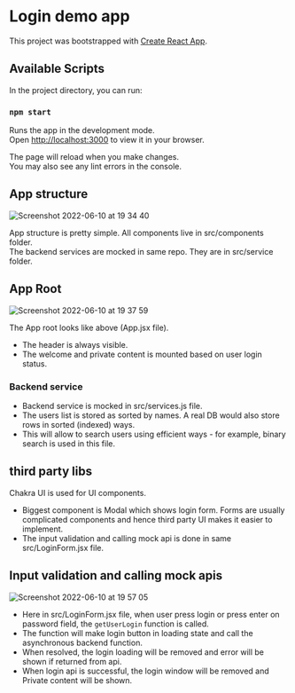 # Login demo app 

This project was bootstrapped with [Create React App](https://github.com/facebook/create-react-app).

## Available Scripts

In the project directory, you can run:

### `npm start`

Runs the app in the development mode.\
Open [http://localhost:3000](http://localhost:3000) to view it in your browser.

The page will reload when you make changes.\
You may also see any lint errors in the console.

## App structure

![Screenshot 2022-06-10 at 19 34 40](https://user-images.githubusercontent.com/36533806/173120692-f7f0b2b2-29fd-4152-bb82-e0446962701f.png)

App structure is pretty simple. All components live in src/components folder.\
The backend services are mocked in same repo. They are in src/service folder.

## App Root

![Screenshot 2022-06-10 at 19 37 59](https://user-images.githubusercontent.com/36533806/173121162-5cacefd2-f0a9-449a-bc2a-5852a04d358c.png)

The App root looks like above (App.jsx file).
 - The header is always visible.
 - The welcome and private content is mounted based on user login status.

### Backend service

- Backend service is mocked in src/services.js file.
- The users list is stored as sorted by names. A real DB would also store rows in sorted (indexed) ways.
- This will allow to search users using efficient ways - for example, binary search is used in this file.

## third party libs

Chakra UI is used for UI components.
- Biggest component is Modal which shows login form. Forms are usually complicated components and hence third party UI makes it easier to implement.
- The input validation and calling mock api is done in same src/LoginForm.jsx file.

## Input validation and calling mock apis

![Screenshot 2022-06-10 at 19 57 05](https://user-images.githubusercontent.com/36533806/173124185-b3aa4cd4-4464-4cdb-978c-9629395167ff.png)


- Here in src/LoginForm.jsx file, when user press login or press enter on password field, the `getUserLogin` function is called.
- The function will make login button in loading state and call the asynchronous backend function.
- When resolved, the login loading will be removed and error will be shown if returned from api.
- When login api is successful, the login window will be removed and Private content will be shown.
